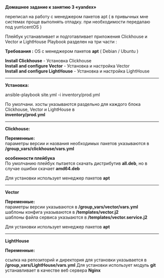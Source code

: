 **Домашнее задание к занятию 3 «yandex»**

переписал на работу с менеджером пакетов apt ( в привычных мне системах проще выполнять отладку. при необходимости передалаю под yum\centOS )

Плейбук устанавливает и подготавливает приложения Clickhouse и Vector и LightHouse 
Playbook разделен на три части : 

**Требования :** 
OS c менеджером пакетов **apt** ( Debian / Ubuntu )

**Install Clickhouse**  - Установка Clickhouse  
**Install and configure Vector** - Установка и настройка Vector  
**Install and configure LightHouse** - Установка и настройка  LightHouse  

------------------

**Установка:**

ansible-playbook site.yml -i inventory/prod.yml

По умолчани. хосты указываются раздельно для каждого блока Clickhouse, Vector и LightHouse в  
**inventory/prod.yml**

------------------

**Clickhouse:**
 

**Переменные:**  
параметры версии и названия необходимых пакетов указываются в **/group_vars/clickhouse/vars.yml**  

**особенности плейбука**  
По умолчанию плейбук пытается скачать дистрибутив **all.deb**, но в случае ошибки скачает **amd64.deb**

Для установки использует менеджер пакетов **apt**

------------------

**Vector**

**Переменные:**  
параметры версии указываются в **/group_vars/vector/vars.yml**  
шаблоны конфига указываются в **/templates/vector.j2**  
шаблоны файла сервиса указыаются в **/templates/vector.service.j2**  

Для установки использует менеджер пакетов **apt**

------------------

**LightHouse**

**Переменные:**  

ссылка на репозиторий и директория для установки указывается в **/group_vars/LightHouse/vars.yml**
Для установки использует модуль **git**  
устанавливает в качестве веб сервера **Nginx**


